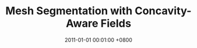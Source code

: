 ---
title:          "Mesh Segmentation with Concavity-Aware Fields"
date:           2011-01-01 00:01:00 +0800
selected:       true
pub:            "IEEE Transactions on Visualization and Computer Graphics"
pub_date:       "2011"
# abstract: >-
cover:          /assets/images/covers/concavefield.jpg
authors:
- Oscar Kin-Chung Au
- Youyi Zheng
- Menglin Chen
- Pengfei Xu
- Chiew-Lan Tai
links:
  # Paper: 
  # Project:
---